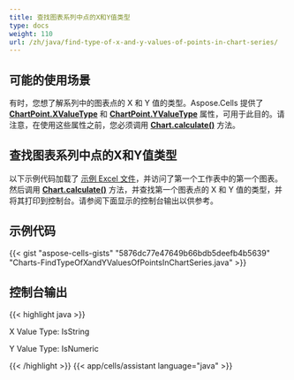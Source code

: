 ```yaml
---
title: 查找图表系列中点的X和Y值类型
type: docs
weight: 110
url: /zh/java/find-type-of-x-and-y-values-of-points-in-chart-series/
---
```


## **可能的使用场景**

有时，您想了解系列中的图表点的 X 和 Y 值的类型。Aspose.Cells 提供了 [**ChartPoint.XValueType**](https://reference.aspose.com/cells/java/com.aspose.cells/chartpoint#XValueType) 和 [**ChartPoint.YValueType**](https://reference.aspose.com/cells/java/com.aspose.cells/chartpoint#YValueType) 属性，可用于此目的。请注意，在使用这些属性之前，您必须调用 [**Chart.calculate()**](https://reference.aspose.com/cells/java/com.aspose.cells/chart#calculate--) 方法。

## **查找图表系列中点的X和Y值类型**

以下示例代码加载了 [示例 Excel 文件](64716920.xlsx)，并访问了第一个工作表中的第一个图表。然后调用 [**Chart.calculate()**](https://reference.aspose.com/cells/java/com.aspose.cells/chart#calculate--) 方法，并查找第一个图表点的 X 和 Y 值的类型，并将其打印到控制台。请参阅下面显示的控制台输出以供参考。

## **示例代码**

{{< gist "aspose-cells-gists" "5876dc77e47649b66bdb5deefb4b5639" "Charts-FindTypeOfXandYValuesOfPointsInChartSeries.java" >}}

## **控制台输出**

{{< highlight java >}}

X Value Type: IsString

Y Value Type: IsNumeric

{{< /highlight >}}
{{< app/cells/assistant language="java" >}}
